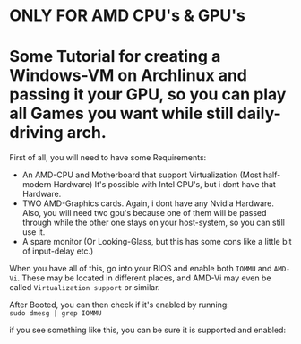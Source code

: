 # ONLY FOR AMD CPU's & GPU's

# Some Tutorial for creating a Windows-VM on Archlinux and passing it your GPU, so you can play all Games you want while still daily-driving arch.


First of all, you will need to have some Requirements:
- An AMD-CPU and Motherboard that support Virtualization (Most half-modern Hardware) It's possible with Intel CPU's, but i dont have that Hardware.
- TWO AMD-Graphics cards. Again, i dont have any Nvidia Hardware. Also, you will need two gpu's because one of them will be passed through while the other one stays on your host-system, so you can still use it.
- A spare monitor (Or Looking-Glass, but this has some cons like a little bit of input-delay etc.)

When you have all of this, go into your BIOS and enable both `IOMMU` and `AMD-Vi`. These may be located in different places, and AMD-Vi may even be called `Virtualization support` or similar.

After Booted, you can then check if it's enabled by running:<br>
`sudo dmesg | grep IOMMU`

if you see something like this, you can be sure it is supported and enabled:<br>

